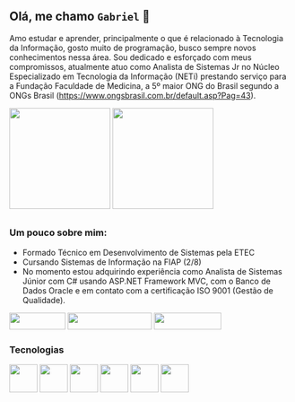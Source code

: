 ## Olá, me chamo `Gabriel` 👋

Amo estudar e aprender, principalmente o que é relacionado à Tecnologia da Informação, gosto muito de programação, busco sempre novos conhecimentos nessa área. Sou dedicado e esforçado com meus compromissos, atualmente atuo como Analista de Sistemas Jr no Núcleo Especializado em Tecnologia da Informação (NETi) prestando serviço para a Fundação Faculdade de Medicina, a 5º maior ONG do Brasil segundo a ONGs Brasil (https://www.ongsbrasil.com.br/default.asp?Pag=43).

<div style="display: inline_block">
  <img height="180em" src="https://github-readme-stats.vercel.app/api?username=gabriel-steixeira&show_icons=true&theme=transparent" />
  <img height="180em" src="https://github-readme-stats.vercel.app/api/top-langs/?username=gabriel-steixeira&layout=compact&show_icons=true&theme=transparent" />
</div>

##

### Um pouco sobre mim:
- Formado Técnico em Desenvolvimento de Sistemas pela ETEC
- Cursando Sistemas de Informação na FIAP (2/8)
- No momento estou adquirindo experiência como Analista de Sistemas Júnior com C# usando ASP.NET Framework MVC, com o Banco de Dados Oracle e em contato com a certificação ISO 9001 (Gestão de Qualidade).

<div style="display: inline_block">
  <a href="https://www.linkedin.com/in/gabriel-steixeira"><img width="100em" height="30em" src="https://img.shields.io/badge/LinkedIn-0077B5?style=for-the-badge&logo=linkedin&logoColor=white" /></a>
  <a href="mailto:gabrielsouzat2005@outlook.com"><img width="150em" height="30em" src="https://img.shields.io/badge/Microsoft_Outlook-0078D4?style=for-the-badge&logo=microsoft-outlook&logoColor=white" /></a>
  <a href="https://api.whatsapp.com/send?phone=5511976570086&text=Ol%C3%A1%20Gabriel,%20tudo%20bem?%20Peguei%20seu%20contato%20no%20GitHub"><img width="120em"  height="30em" src="https://img.shields.io/badge/WhatsApp-25D366?style=for-the-badge&logo=whatsapp&logoColor=white" /></a>
</div>

### Tecnologias
<div style="display: inline_block">
  <img width="50em" style="" src="https://icongr.am/devicon/angularjs-original.svg?size=128&color=currentColor" />
  <img width="50em" style="" src="https://icongr.am/devicon/bootstrap-plain.svg?size=128&color=6e2cf2" />  
  <img width="50em" style="" src="https://icongr.am/devicon/csharp-original.svg?size=128&color=currentColor" />
  <img width="50em" style="" src="https://icongr.am/devicon/dot-net-original-wordmark.svg?size=128&color=currentColor" />
  <img width="50em" style="" src="https://icongr.am/devicon/jquery-original-wordmark.svg?size=128&color=currentColor" />
  <img width="50em" style="" src="https://icongr.am/devicon/oracle-original.svg?size=128&color=currentColor" />
</div>
